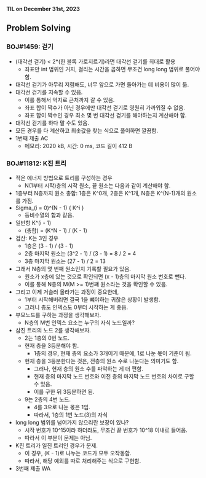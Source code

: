 **TIL on December 31st, 2023**

## Problem Solving
### BOJ#1459: 걷기
* (대각선 걷기) < 2*(한 블록 가로지르기)라면 대각선 걷기를 최대로 활용
    - 좌표만 int 범위인 거지, 걸리는 시간을 곱하면 무조건 long long 범위로 풀어야 함.
* 대각선 걷기가 아무리 저렴해도, 너무 앞으로 가면 돌아가는 데 비용이 많이 듦.
* 대각선 걷기를 지속할 수 있음.
    - 이를 통해서 억지로 근처까지 갈 수 있음.
    - 좌표 합이 짝수가 아닌 경우에만 대각선 걷기로 영원히 가까워질 수 없음.
    - 좌표 합이 짝수인 경우 최소 몇 번 대각선 걷기를 해야하는지 계산해야 함.
* 대각선 걷기를 하다 말 수도 있음.
* 모든 경우를 다 계산하고 최솟값을 찾는 식으로 풀이하면 깔끔함.
* 1번째 제출 AC
    - 메모리: 2020 kB, 시간: 0 ms, 코드 길이 412 B

### BOJ#11812: K진 트리
* 적은 에너지 방법으로 트리를 구성하는 경우
    - N(1부터 시작)층의 시작 원소, 끝 원소는 다음과 같이 계산해야 함.
* 1층부터 N층까지 원소 총합: 1층은 K^0개, 2층은 K^1개, N층은 K^(N-1)개의 원소를 가짐.
* Sigma_(i = 0)^(N - 1) { K^i }
    - 등비수열의 합과 같음.
* 일반항 K^(i - 1)
    - (총합) = (K^N - 1) / (K - 1)
* 검산: K는 3인 경우
    - 1층은 (3 - 1) / (3 - 1)
    - 2층 마지막 원소는 (3^2 - 1) / (3 - 1) = 8 / 2 = 4
    - 3층 마지막 원소는 (27 - 1) / 2 = 13
* 그래서 N층의 몇 번째 원소인지 기록할 필요가 있음.
    - 원소가 x층에 있는 것으로 확인되면 (x - 1)층의 마지막 원소 번호로 뺀다.
    - 이를 통해 N층의 M(M >= 1)번쨰 원소라는 것을 확인할 수 있음.
* 그리고 이제 거슬러 올라가는 과정이 중요한데,
    - 1부터 시작해버리면 결국 1을 뺴야하는 귀찮은 상황이 발생함.
    - 그러니 층도 인덱스도 0부터 시작하는 게 좋음.
* 부모노드를 구하는 과정을 생각해보자.
    - N층의 M번 인덱스 요소는 누구의 자식 노드일까?
* 삼진 트리의 노드 2를 생각해보자.
    - 2는 1층의 0번 노드.
    - 현재 층을 3등분해야 함.
        + 1층의 경우, 현재 층의 요소가 3개이기 때문에, 1로 나눈 몫이 기준이 됨.
    - 현재 층을 3등분한다는 것은, 전층의 원소 수로 나눈다는 의미기도 함.
        + 그러나, 현재 층의 원소 수를 파악하는 게 더 편함.
        + 현재 층의 마지막 노드 번호와 이전 층의 마지막 노드 번호의 차이로 구할 수 있음.
        + 이를 구한 뒤 3등분하면 됨.
    - 9는 2층의 4번 노드.
        + 4를 3으로 나눈 몫은 1임.
        + 따라서, 1층의 1번 노드(3)의 자식
* long long 범위를 넘어가지 않으리란 보장이 있나?
    - 시작 번호가 10^15이라 하더라도, 무조건 끝 번호가 10^18 이내로 들어옴.
    - 따라서 이 부분이 문제는 아님.
* K진 트리가 일진 트리인 경우가 문제.
    - 이 경우, (K - 1)로 나누는 코드가 모두 오작동함.
    - 따라서, 해당 예외를 따로 처리해주는 식으로 구현함.
* 3번째 제출 WA
